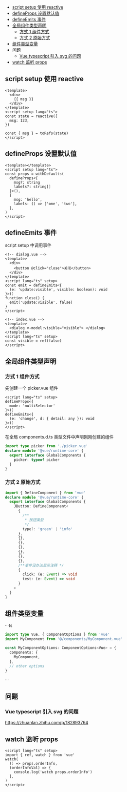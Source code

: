 - [script setup 使用 reactive](#script-setup-使用-reactive)
- [defineProps 设置默认值](#defineprops-设置默认值)
- [defineEmits 事件](#defineemits-事件)
- [全局组件类型声明](#全局组件类型声明)
  - [方式 1 组件方式](#方式-1-组件方式)
  - [方式 2 原始方式](#方式-2-原始方式)
- [组件类型变量](#组件类型变量)
- [问题](#问题)
  - [Vue typescript 引入 svg 的问题](#vue-typescript-引入-svg-的问题)
- [watch 监听 props](#watch-监听-props)

## script setup 使用 reactive

```vue
<template>
  <div>
    {{ msg }}
  </div>
</template>
<script setup lang="ts">
const state = reactive({
  msg: 123,
})

const { msg } = toRefs(state)
</script>
```

## defineProps 设置默认值

```vue
<template></template>
<script setup lang="ts">
const props = withDefaults(
  defineProps<{
    msg?: string
    labels?: string[]
  }>(),
  {
    msg: 'hello',
    labels: () => ['one', 'two'],
  },
)
</script>
```

## defineEmits 事件

script setup 中调用事件

```vue
<!-- dialog.vue -->
<template>
  <div>
    <button @click="close">关闭</button>
  </div>
</template>
<script lang="ts" setup>
const emit = defineEmits<{
  (e: 'update:visible', visible: boolean): void
}>()
function close() {
  emit('update:visible', false)
}
</script>
```

```vue
<!-- index.vue -->
<template>
  <dialog v-model:visible="visible"> </dialog>
</template>
<script lang="ts" setup>
const visible = ref(false)
</script>
```

## 全局组件类型声明

### 方式 1 组件方式

先创建一个 picker.vue 组件

```vue
<script lang="ts" setup>
defineProps<{
  mode: 'multiSelector'
}>()
defineEmits<{
  (e: 'change', d: { detail: any }): void
}>()
</script>
```

在全局 components.d.ts 类型文件中声明刚刚创建的组件

```ts
import type picker from './picker.vue'
declare module '@vue/runtime-core' {
  export interface GlobalComponents {
    picker: typeof picker
  }
}
```

### 方式 2 原始方式

```ts
import { DefineComponent } from 'vue'
declare module '@vue/runtime-core' {
  export interface GlobalComponents {
    JButton: DefineComponent<
      {
        /**
         * 按钮类型
         */
        type?: 'green' | 'info'
      },
      {},
      {},
      {},
      {},
      {},
      {},
      /**事件没办法显示注释 */
      {
        click: (e: Event) => void
        test: (e: Event) => void
      }
    >
  }
}
```

## 组件类型变量

···ts

```typescript
import type Vue, { ComponentOptions } from 'vue'
import MyComponent from '@/components/MyComponent.vue'

const MyComponentOptions: ComponentOptions<Vue> = {
  components: {
    MyComponent,
  },
  // other options
}
```

···

## 问题

### Vue typescript 引入 svg 的问题

https://zhuanlan.zhihu.com/p/182893764

## watch 监听 props

```vue
<script lang="ts" setup>
import { ref, watch } from 'vue'
watch(
  () => props.orderInfo,
  (orderInfoVal) => {
    console.log('watch props.orderInfo')
  },
)
</script>
```
